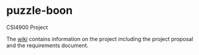 # puzzle-boon
CSI4900 Project

The <a href="https://github.com/tmayn062/puzzle-blast/wiki">wiki</a> contains information on the project including the project proposal and the requirements document.
